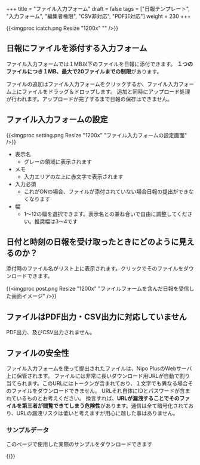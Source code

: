 +++
title = "ファイル入力フォーム"
draft = false
tags = ["日報テンプレート", "入力フォーム", "編集者権限", "CSV非対応", "PDF非対応"]
weight = 230
+++

{{<imgproc icatch.png Resize "1200x" "" />}}

## 日報にファイルを添付する入力フォーム

ファイル入力フォームでは１MB以下のファイルを日報に添付できます。
**１つのファイルにつき１MB、最大で20ファイルまでの制限**があります。

ファイルの追加はファイル入力フォームをクリックするか、ファイル入力フォーム上にファイルをドラッグ＆ドロップします。
追加と同時にアップロード処理が行われます。アップロードが完了するまで日報の保存はできません。

## ファイル入力フォームの設定

{{<imgproc setting.png Resize "1200x" "ファイル入力フォームの設定画面" />}}

- 表示名
  - グレーの領域に表示されます
- メモ
  - 入力エリアの左上に赤文字で表示されます
- 入力必須
  - これがONの場合、ファイルが添付されていない場合日報の提出ができなくなります
- 幅
  - 1〜12の幅を選択できます。表示名との兼ね合いで自由に調整してください。推奨幅は3〜4です

## 日付と時刻の日報を受け取ったときにどのように見えるのか？

添付時のファイル名がリスト上に表示されます。クリックでそのファイルをダウンロードできます。

{{<imgproc post.png Resize "1200x" "ファイルフォームを含んだ日報を受信した画面イメージ" />}}

## ファイルはPDF出力・CSV出力に対応していません

PDF出力、及びCSV出力されません。

## ファイルの安全性

ファイル入力フォームを使って提出されたファイルは、Nipo PlusのWebサーバ上に保管されます。
ファイルには非常に長いダウンロード用URLが自動で割り当てられます。このURLにはトークンが含まれており、１文字でも異なる場合そのファイルをダウンロードできません。
URLそれ自体にIDとパスワードが含まれているものとお考えください。
換言すれば、**URLが漏洩することでそのファイルを第三者が閲覧できてしまう危険性**があります。通信は全て暗号化されており、URLの漏洩リスクは低いと考えますが用心に越した事はありません。

### サンプルデータ

このページで使用した実際のサンプルをダウンロードできます

{{<attachments style="orange" />}}
